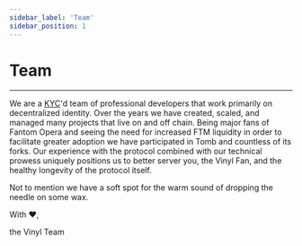 ```yaml
---
sidebar_label: 'Team'
sidebar_position: 1
---
```


# Team
____

We are a [KYC](https://www.apeoclock.com/launch/vinyl-finance-genesis-pools-launch/)'d team of professional developers that work primarily on decentralized identity. Over the years we have created, scaled, and managed many projects that live on and off chain. Being major fans of Fantom Opera and seeing the need for increased FTM liquidity in order to facilitate greater adoption we have participated in Tomb and countless of its forks. Our experience with the protocol combined with our technical prowess uniquely positions us to better server you, the Vinyl Fan, and the healthy longevity of the protocol itself.&#x20;

Not to mention we have a soft spot for the warm sound of dropping the needle on some wax.&#x20;

With :heart:,&#x20;

the Vinyl Team

